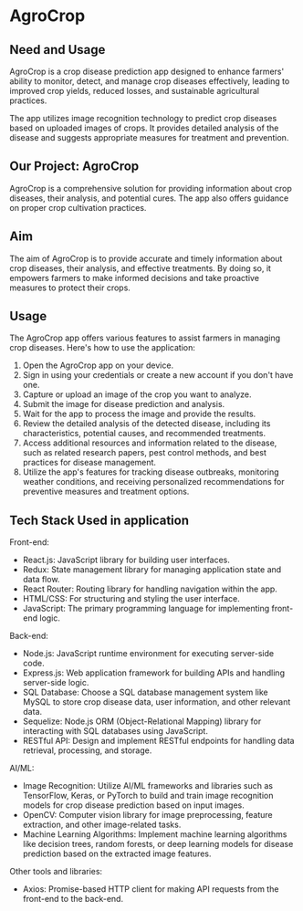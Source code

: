 # AgroCrop

## Need and Usage

AgroCrop is a crop disease prediction app designed to enhance farmers' ability to monitor, detect, and manage crop diseases effectively, leading to improved crop yields, reduced losses, and sustainable agricultural practices.

The app utilizes image recognition technology to predict crop diseases based on uploaded images of crops. It provides detailed analysis of the disease and suggests appropriate measures for treatment and prevention.

## Our Project: AgroCrop

AgroCrop is a comprehensive solution for providing information about crop diseases, their analysis, and potential cures. The app also offers guidance on proper crop cultivation practices.

## Aim

The aim of AgroCrop is to provide accurate and timely information about crop diseases, their analysis, and effective treatments. By doing so, it empowers farmers to make informed decisions and take proactive measures to protect their crops.

## Usage

The AgroCrop app offers various features to assist farmers in managing crop diseases. Here's how to use the application:

1. Open the AgroCrop app on your device.
2. Sign in using your credentials or create a new account if you don't have one.
3. Capture or upload an image of the crop you want to analyze.
4. Submit the image for disease prediction and analysis.
5. Wait for the app to process the image and provide the results.
6. Review the detailed analysis of the detected disease, including its characteristics, potential causes, and recommended treatments.
7. Access additional resources and information related to the disease, such as related research papers, pest control methods, and best practices for disease management.
8. Utilize the app's features for tracking disease outbreaks, monitoring weather conditions, and receiving personalized recommendations for preventive measures and treatment options.

## Tech Stack Used in application

Front-end:
- React.js: JavaScript library for building user interfaces.
- Redux: State management library for managing application state and data flow.
- React Router: Routing library for handling navigation within the app.
- HTML/CSS: For structuring and styling the user interface.
- JavaScript: The primary programming language for implementing front-end logic.

Back-end:
- Node.js: JavaScript runtime environment for executing server-side code.
- Express.js: Web application framework for building APIs and handling server-side logic.
- SQL Database: Choose a SQL database management system like MySQL to store crop disease data, user information, and other relevant data.
- Sequelize: Node.js ORM (Object-Relational Mapping) library for interacting with SQL databases using JavaScript.
- RESTful API: Design and implement RESTful endpoints for handling data retrieval, processing, and storage.

AI/ML:
- Image Recognition: Utilize AI/ML frameworks and libraries such as TensorFlow, Keras, or PyTorch to build and train image recognition models for crop disease prediction based on input images.
- OpenCV: Computer vision library for image preprocessing, feature extraction, and other image-related tasks.
- Machine Learning Algorithms: Implement machine learning algorithms like decision trees, random forests, or deep learning models for disease prediction based on the extracted image features.

Other tools and libraries:
- Axios: Promise-based HTTP client for making API requests from the front-end to the back-end.

